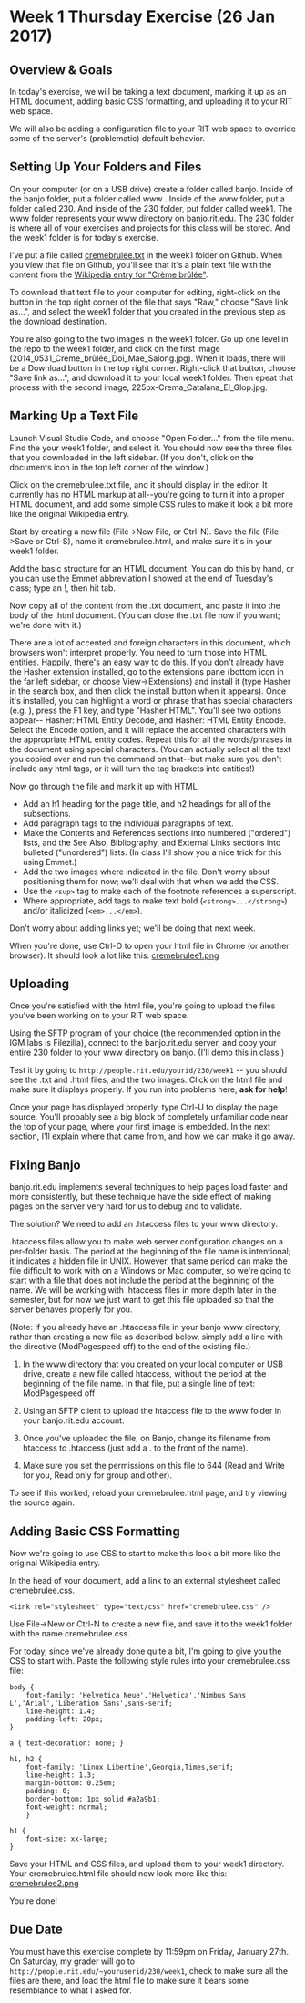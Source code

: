 # Week 1 Thursday Exercise (26 Jan 2017)

## Overview & Goals

In today's exercise, we will be taking a text document, marking it up as an HTML document, adding basic CSS formatting, and uploading it to your RIT web space. 

We will also be adding a configuration file to your RIT web space to override some of the server's (problematic) default behavior.

## Setting Up Your Folders and Files

On your computer (or on a USB drive) create a folder called banjo. Inside of the banjo folder, put a folder called www . Inside of the www folder, put a folder called 230. And inside of the 230 folder, put folder called week1. The www folder represents your www directory on banjo.rit.edu. The 230 folder is where all of your exercises and projects for this class will be stored. And the week1 folder is for today's exercise. 

I've put a file called [cremebrulee.txt](./weekly_materials/week1/cremebrulee.txt) in the week1 folder on Github. When you view that file on Github, you'll see that it's a plain text file with the content from the [Wikipedia entry for "Crème brûlée"](https://en.wikipedia.org/wiki/Cr%C3%A8me_br%C3%BBl%C3%A9e). 

To download that text file to your computer for editing, right-click on the button in the top right corner of the file that says "Raw," choose "Save link as...", and select the week1 folder that you created in the previous step as the download destination.

You're also going to the two images in the week1 folder. Go up one level in the repo to the week1 folder, and click on the first image (2014_0531_Crème_brûlée_Doi_Mae_Salong.jpg). When it loads, there will be a Download button in the top right corner. Right-click that button, choose "Save link as...", and download it to your local week1 folder. Then epeat that process with the second image, 225px-Crema_Catalana_El_Glop.jpg. 

## Marking Up a Text File

Launch Visual Studio Code, and choose "Open Folder..." from the file menu. Find the your week1 folder, and select it. You should now see the three files that you downloaded in the left sidebar. (If you don't, click on the documents icon in the top left corner of the window.)

Click on the cremebrulee.txt file, and it should display in the editor. It currently has no HTML markup at all--you're going to turn it into a proper HTML document, and add some simple CSS rules to make it look a bit more like the original Wikipedia entry. 

Start by creating a new file (File->New File, or Ctrl-N). Save the file (File->Save or Ctrl-S), name it cremebrulee.html, and make sure it's in your week1 folder. 

Add the basic structure for an HTML document. You can do this by hand, or you can use the Emmet abbreviation I showed at the end of Tuesday's class; type an !, then hit tab. 

Now copy all of the content from the .txt document, and paste it into the body of the .html document. (You can close the .txt file now if you want; we're done with it.) 

There are a lot of accented and foreign characters in this document, which browsers won't interpret properly. You need to turn those into HTML entities. Happily, there's an easy way to do this. If you don't already have the Hasher extension installed, go to the extensions pane (bottom icon in the far left sidebar, or choose View->Extensions) and install it (type Hasher in the search box, and then click the install button when it appears). Once it's installed, you can highlight a word or phrase that has special characters (e.g. ), press the F1 key, and type "Hasher HTML". You'll see two options appear-- Hasher: HTML Entity Decode, and Hasher: HTML Entity Encode. Select the Encode option, and it will replace the accented characters with the appropriate HTML entity codes. Repeat this for all the words/phrases in the document using special characters. (You can actually select all the text you copied over and run the command on that--but make sure you don't include any html tags, or it will turn the tag brackets into entities!)

Now go through the file and mark it up with HTML. 

- Add an h1 heading for the page title, and h2 headings for all of the subsections.
- Add paragraph tags to the individual paragraphs of text. 
- Make the Contents and References sections into numbered ("ordered") lists, and the See Also, Bibliography, and External Links sections into bulleted ("unordered") lists. (In class I'll show you a nice trick for this using Emmet.)
- Add the two images where indicated in the file. Don't worry about positioning them for now; we'll deal with that when we add the CSS. 
- Use the `<sup>` tag to make each of the footnote references a superscript.
- Where appropriate, add tags to make text bold (`<strong>...</strong>`) and/or italicized (`<em>...</em>`).

Don't worry about adding links yet; we'll be doing that next week. 

When you're done, use Ctrl-O to open your html file in Chrome (or another browser). It should look a lot like this: [cremebrulee1.png](cremebrulee1.png)

## Uploading
 
Once you're satisfied with the html file, you're going to upload the files you've been working on to your RIT web space. 

Using the SFTP program of your choice (the recommended option in the IGM labs is Filezilla), connect to the banjo.rit.edu server, and copy your entire 230 folder to your www directory on banjo. (I'll demo this in class.)

Test it by going to `http://people.rit.edu/yourid/230/week1` -- you should see the .txt and .html files, and the two images. Click on the html file and make sure it displays properly. If you run into problems here, **ask for help**!

Once your page has displayed properly, type Ctrl-U to display the page source. You'll probably see a big block of completely unfamiliar code near the top of your page, where your first image is embedded. In the next section, I'll explain where that came from, and how we can make it go away. 

## Fixing Banjo

banjo.rit.edu implements several techniques to help pages load faster and more consistently, but these technique have the side effect of making pages on the server very hard for us to debug and to validate.

The solution? We need to add an .htaccess files to your www directory.

.htaccess files allow you to make web server configuration changes on a per-folder
basis. The period at the beginning of the file name is intentional; it indicates a hidden file in UNIX. However, that same period can make the file difficult to work with on a Windows or Mac computer, so we're going to start with a file that does not include the period at the beginning of the name. We will be working with .htaccess files in more depth later in the semester, but for now we just want to get this file uploaded so that the server behaves properly for you.

(Note: If you already have an .htaccess file in your banjo www directory, rather than creating a new file as described below, simply add a line with the directive (ModPagespeed off) to the end of the existing file.)

1) In the www directory that you created on your local computer or USB drive, create a new file called htaccess, without the period at the beginning of the file name. In that file, put a single line of text:
   ModPagespeed off

2) Using an SFTP client to upload the htaccess file to the www folder in your banjo.rit.edu account.

3) Once you've uploaded the file, on Banjo, change its filename from htaccess to .htaccess (just add a . to the front of the name). 

4) Make sure you set the permissions on this file to 644 (Read and Write for you, Read only for group and other).

To see if this worked, reload your cremebrulee.html page, and try viewing the source again. 

## Adding Basic CSS Formatting
Now we're going to use CSS to start to make this look a bit more like the original Wikipedia entry.

In the head of your document, add a link to an external stylesheet called cremebrulee.css. 

```
<link rel="stylesheet" type="text/css" href="cremebrulee.css" />
```

Use File->New or Ctrl-N to create a new file, and save it to the week1 folder with the name cremebrulee.css.

For today, since we've already done quite a bit, I'm going to give you the CSS to start with. Paste the following style rules into your cremebrulee.css file:

```
body {
    font-family: 'Helvetica Neue','Helvetica','Nimbus Sans L','Arial','Liberation Sans',sans-serif;
    line-height: 1.4;
    padding-left: 20px;
}

a { text-decoration: none; }

h1, h2 {
    font-family: 'Linux Libertine',Georgia,Times,serif;
    line-height: 1.3;
    margin-bottom: 0.25em;
    padding: 0;
    border-bottom: 1px solid #a2a9b1;
    font-weight: normal;
    }

h1 {
    font-size: xx-large;
}
```
Save your HTML and CSS files, and upload them to your week1 directory. Your cremebrulee.html file should now look more like this: [cremebrulee2.png](cremebrulee2.png)

You're done!

## Due Date
You must have this exercise complete by 11:59pm on Friday, January 27th. On Saturday, my grader will go to `http://people.rit.edu/~youruserid/230/week1`, check to make sure all the files are there, and load the html file to make sure it bears some resemblance to what I asked for. 
